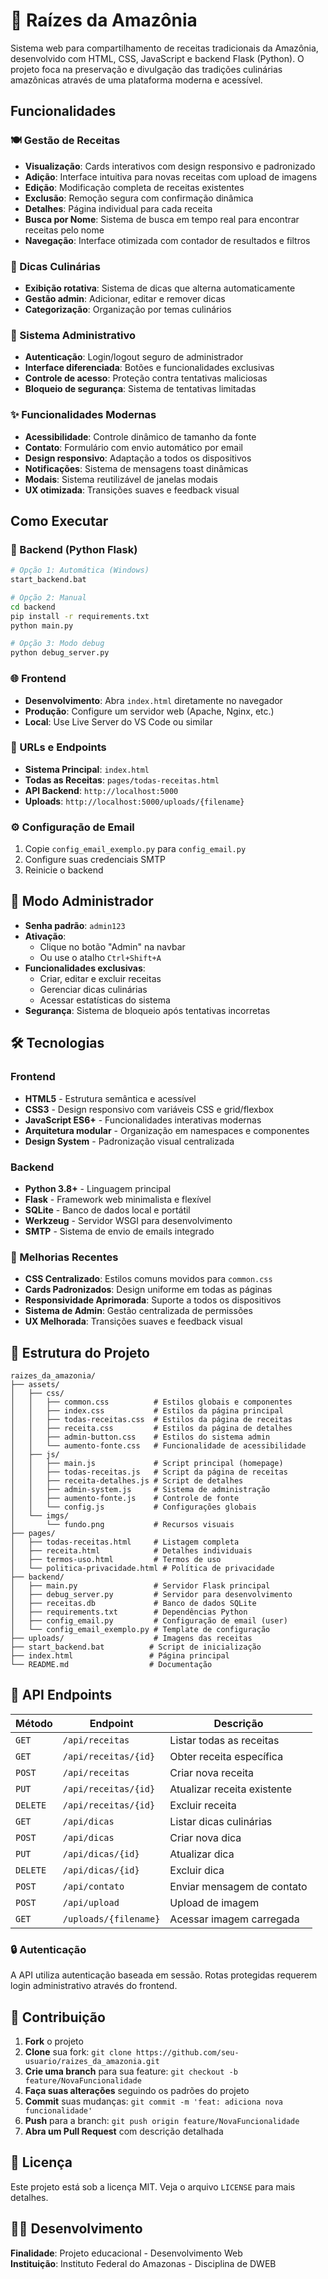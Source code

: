 # 🌿 Raízes da Amazônia

Sistema web para compartilhamento de receitas tradicionais da Amazônia, desenvolvido com HTML, CSS, JavaScript e backend Flask (Python). O projeto foca na preservação e divulgação das tradições culinárias amazônicas através de uma plataforma moderna e acessível.

## Funcionalidades

### 🍽️ Gestão de Receitas

- **Visualização**: Cards interativos com design responsivo e padronizado
- **Adição**: Interface intuitiva para novas receitas com upload de imagens
- **Edição**: Modificação completa de receitas existentes
- **Exclusão**: Remoção segura com confirmação dinâmica
- **Detalhes**: Página individual para cada receita
- **Busca por Nome**: Sistema de busca em tempo real para encontrar receitas pelo nome
- **Navegação**: Interface otimizada com contador de resultados e filtros

### 🌿 Dicas Culinárias

- **Exibição rotativa**: Sistema de dicas que alterna automaticamente
- **Gestão admin**: Adicionar, editar e remover dicas
- **Categorização**: Organização por temas culinários

### 🔐 Sistema Administrativo

- **Autenticação**: Login/logout seguro de administrador
- **Interface diferenciada**: Botões e funcionalidades exclusivas
- **Controle de acesso**: Proteção contra tentativas maliciosas
- **Bloqueio de segurança**: Sistema de tentativas limitadas

### ✨ Funcionalidades Modernas

- **Acessibilidade**: Controle dinâmico de tamanho da fonte
- **Contato**: Formulário com envio automático por email
- **Design responsivo**: Adaptação a todos os dispositivos
- **Notificações**: Sistema de mensagens toast dinâmicas
- **Modais**: Sistema reutilizável de janelas modais
- **UX otimizada**: Transições suaves e feedback visual

## Como Executar

### 🚀 Backend (Python Flask)

```bash
# Opção 1: Automática (Windows)
start_backend.bat

# Opção 2: Manual
cd backend
pip install -r requirements.txt
python main.py

# Opção 3: Modo debug
python debug_server.py
```

### 🌐 Frontend

- **Desenvolvimento**: Abra `index.html` diretamente no navegador
- **Produção**: Configure um servidor web (Apache, Nginx, etc.)
- **Local**: Use Live Server do VS Code ou similar

### 📡 URLs e Endpoints

- **Sistema Principal**: `index.html`
- **Todas as Receitas**: `pages/todas-receitas.html`
- **API Backend**: `http://localhost:5000`
- **Uploads**: `http://localhost:5000/uploads/{filename}`

### ⚙️ Configuração de Email

1. Copie `config_email_exemplo.py` para `config_email.py`
2. Configure suas credenciais SMTP
3. Reinicie o backend

## 🔑 Modo Administrador

- **Senha padrão**: `admin123`
- **Ativação**:
  - Clique no botão "Admin" na navbar
  - Ou use o atalho `Ctrl+Shift+A`
- **Funcionalidades exclusivas**:
  - Criar, editar e excluir receitas
  - Gerenciar dicas culinárias
  - Acessar estatísticas do sistema
- **Segurança**: Sistema de bloqueio após tentativas incorretas

## 🛠️ Tecnologias

### Frontend

- **HTML5** - Estrutura semântica e acessível
- **CSS3** - Design responsivo com variáveis CSS e grid/flexbox
- **JavaScript ES6+** - Funcionalidades interativas modernas
- **Arquitetura modular** - Organização em namespaces e componentes
- **Design System** - Padronização visual centralizada

### Backend

- **Python 3.8+** - Linguagem principal
- **Flask** - Framework web minimalista e flexível
- **SQLite** - Banco de dados local e portátil
- **Werkzeug** - Servidor WSGI para desenvolvimento
- **SMTP** - Sistema de envio de emails integrado

### 🎨 Melhorias Recentes

- **CSS Centralizado**: Estilos comuns movidos para `common.css`
- **Cards Padronizados**: Design uniforme em todas as páginas
- **Responsividade Aprimorada**: Suporte a todos os dispositivos
- **Sistema de Admin**: Gestão centralizada de permissões
- **UX Melhorada**: Transições suaves e feedback visual

## 📁 Estrutura do Projeto

```
raizes_da_amazonia/
├── assets/
│   ├── css/
│   │   ├── common.css          # Estilos globais e componentes
│   │   ├── index.css           # Estilos da página principal
│   │   ├── todas-receitas.css  # Estilos da página de receitas
│   │   ├── receita.css         # Estilos da página de detalhes
│   │   ├── admin-button.css    # Estilos do sistema admin
│   │   └── aumento-fonte.css   # Funcionalidade de acessibilidade
│   ├── js/
│   │   ├── main.js             # Script principal (homepage)
│   │   ├── todas-receitas.js   # Script da página de receitas
│   │   ├── receita-detalhes.js # Script de detalhes
│   │   ├── admin-system.js     # Sistema de administração
│   │   ├── aumento-fonte.js    # Controle de fonte
│   │   └── config.js           # Configurações globais
│   └── imgs/
│       └── fundo.png           # Recursos visuais
├── pages/
│   ├── todas-receitas.html     # Listagem completa
│   ├── receita.html            # Detalhes individuais
│   ├── termos-uso.html         # Termos de uso
│   └── politica-privacidade.html # Política de privacidade
├── backend/
│   ├── main.py                 # Servidor Flask principal
│   ├── debug_server.py         # Servidor para desenvolvimento
│   ├── receitas.db             # Banco de dados SQLite
│   ├── requirements.txt        # Dependências Python
│   ├── config_email.py         # Configuração de email (user)
│   └── config_email_exemplo.py # Template de configuração
├── uploads/                    # Imagens das receitas
├── start_backend.bat          # Script de inicialização
├── index.html                 # Página principal
└── README.md                  # Documentação
```

## 📡 API Endpoints

| Método   | Endpoint              | Descrição                   |
| -------- | --------------------- | --------------------------- |
| `GET`    | `/api/receitas`       | Listar todas as receitas    |
| `GET`    | `/api/receitas/{id}`  | Obter receita específica    |
| `POST`   | `/api/receitas`       | Criar nova receita          |
| `PUT`    | `/api/receitas/{id}`  | Atualizar receita existente |
| `DELETE` | `/api/receitas/{id}`  | Excluir receita             |
| `GET`    | `/api/dicas`          | Listar dicas culinárias     |
| `POST`   | `/api/dicas`          | Criar nova dica             |
| `PUT`    | `/api/dicas/{id}`     | Atualizar dica              |
| `DELETE` | `/api/dicas/{id}`     | Excluir dica                |
| `POST`   | `/api/contato`        | Enviar mensagem de contato  |
| `POST`   | `/api/upload`         | Upload de imagem            |
| `GET`    | `/uploads/{filename}` | Acessar imagem carregada    |

### 🔒 Autenticação

A API utiliza autenticação baseada em sessão. Rotas protegidas requerem login administrativo através do frontend.

## 🤝 Contribuição

1. **Fork** o projeto
2. **Clone** sua fork: `git clone https://github.com/seu-usuario/raizes_da_amazonia.git`
3. **Crie uma branch** para sua feature: `git checkout -b feature/NovaFuncionalidade`
4. **Faça suas alterações** seguindo os padrões do projeto
5. **Commit** suas mudanças: `git commit -m 'feat: adiciona nova funcionalidade'`
6. **Push** para a branch: `git push origin feature/NovaFuncionalidade`
7. **Abra um Pull Request** com descrição detalhada

## 📄 Licença

Este projeto está sob a licença MIT. Veja o arquivo `LICENSE` para mais detalhes.

## 👨‍💻 Desenvolvimento

**Finalidade**: Projeto educacional - Desenvolvimento Web  
**Instituição**: Instituto Federal do Amazonas - Disciplina de DWEB
